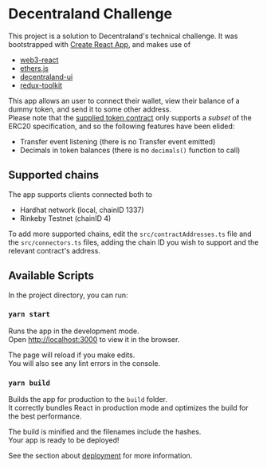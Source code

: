 # Decentraland Challenge
This project is a solution to Decentraland's technical challenge. It was bootstrapped with [Create React App](https://github.com/facebook/create-react-app), and makes use of
* [web3-react](https://github.com/NoahZinsmeister/web3-react)
* [ethers.js](https://github.com/ethers-io/ethers.js)
* [decentraland-ui](https://github.com/decentraland/ui/)
* [redux-toolkit](https://github.com/reduxjs/redux-toolkit)

This app allows an user to connect their wallet, view their balance of a dummy token, and send it to some other address.  
Please note that the [supplied token contract](https://github.com/decentraland/dummy-token) only supports a *subset* of the ERC20 specification, and so the following features have been elided:
* Transfer event listening (there is no Transfer event emitted)
* Decimals in token balances (there is no `decimals()` function to call)

## Supported chains
The app supports clients connected both to
* Hardhat network (local, chainID 1337)
* Rinkeby Testnet (chainID 4)

To add more supported chains, edit the `src/contractAddresses.ts` file and the `src/connectors.ts` files, adding the chain ID you wish to support and the relevant contract's address.

## Available Scripts

In the project directory, you can run:

### `yarn start`

Runs the app in the development mode.\
Open [http://localhost:3000](http://localhost:3000) to view it in the browser.

The page will reload if you make edits.\
You will also see any lint errors in the console.

### `yarn build`

Builds the app for production to the `build` folder.\
It correctly bundles React in production mode and optimizes the build for the best performance.

The build is minified and the filenames include the hashes.\
Your app is ready to be deployed!

See the section about [deployment](https://facebook.github.io/create-react-app/docs/deployment) for more information.